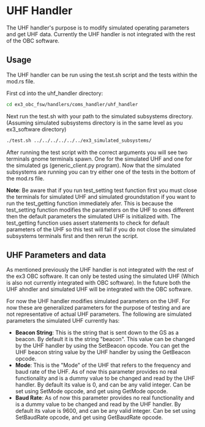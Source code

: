 # UHF Handler

The UHF handler's purpose is to modify simulated operating parameters and get UHF data. Currently the UHF handler is not integrated with the rest of the OBC software.

## Usage

The UHF handler can be run using the test.sh script and the tests within the mod.rs file.

First cd into the uhf_handler directory:

``` bash
cd ex3_obc_fsw/handlers/coms_handler/uhf_handler
```

Next run the test.sh with your path to the simulated subsystems directory. (Assuming simulated subsystems directory is in the same level as you ex3_software directory)

``` bash
./test.sh ../../../../../../ex3_simulated_subsystems/
```

After running the test script with the correct arguments you will see two terminals gnome terminals spawn. One for the simulated UHF and one for the simulated gs (generic_client.py program). Now that the simulated subsystems are running you can try either one of the tests in the bottom of the mod.rs file.

__Note__: Be aware that if you run test_setting test function first you must close the terminals for simulated UHF and simulated groundstation if you want to run the test_getting function immediately afer. This is because the test_setting function modifies the parameters on the UHF to ones different then the default parameters the simulated UHF is initialized with. The test_getting function uses assert statements to check for default parameters of the UHF so this test will fail if you do not close the simulated subsystems terminals first and then rerun the script.

## UHF Parameters and data

As mentioned previously the UHF handler is not integrated with the rest of the ex3 OBC software. It can only be tested using the simulated UHF (Which is also not currently integrated with OBC software). In the future both the UHF ahndler and simulated UHF will be integrated with the OBC software.

For now the UHF handler modifies simulated parameters on the UHF. For now these are generalized parameters for the purpose of testing and are not representative of actual UHF parameters. The following are simulated parameters the simulated UHF currently has:

- __Beacon String__: This is the string that is sent down to the GS as a beacon. By default it is the string "beacon". This value can be changed by the UHF handler by using the SetBeacon opcode. You can get the UHF beacon string value by the UHF handler by using the GetBeacon opcode.
- __Mode__: This is the "Mode" of the UHF that refers to the frequency and baud rate of the UHF. As of now this parameter provides no real functionality and is a dummy value to be changed and read by the UHF handler. By default its value is 0, and can be any valid integer. Can be set using SetMode opcode, and get using GetMode opcode.
- __Baud Rate__: As of now this parameter provides no real functionality and is a dummy value to be changed and read by the UHF handler. By default its value is 9600, and can be any valid integer. Can be set using SetBaudRate opcode, and get using GetBaudRate opcode.
